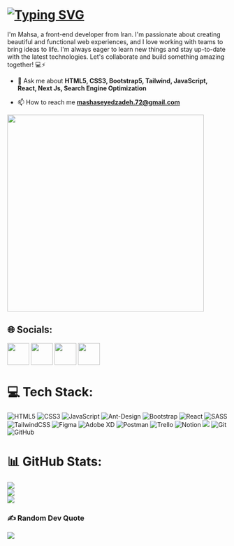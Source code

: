 # <a href="https://git.io/typing-svg"><img src="https://readme-typing-svg.herokuapp.com?font=Fira+Code&weight=500&size=25&pause=1000&color=FF3466&width=435&separator=%3C&lines=Hello%2C+Welcome+To+My+page+;)%3CI'm+Mahsa+Seyedzadeh" alt="Typing SVG" /></a>
I'm Mahsa, a front-end developer from Iran. I'm passionate about creating beautiful and functional web experiences, and I love working with teams to bring ideas to life. I'm always eager to learn new things and stay up-to-date with the latest technologies. Let's collaborate and build something amazing together! 💻⚡️

- 💬 Ask me about **HTML5, CSS3, Bootstrap5, Tailwind, JavaScript, React, Next Js, Search Engine Optimization**

- 📫 How to reach me **mashaseyedzadeh.72@gmail.com**

<img src="https://media.giphy.com/media/L1R1tvI9svkIWwpVYr/giphy.gif" width="450" align="center" >

## 🌐 Socials:
 <a href="https://linkedin.com/in/mahsa-seyedzadeh-448b0b178" terget="_blank"><img height="50" src="https://www.vectorlogo.zone/logos/linkedin/linkedin-tile.svg"></a>
 <a href="https://instagram.com/mhs__syz"><img height="50" src="https://www.vectorlogo.zone/logos/instagram/instagram-icon.svg"></a>
 <a href="https://twitter.com/mahsasydi"><img height="50" src="https://www.vectorlogo.zone/logos/twitter/twitter-tile.svg"></a>
  <a href="https://mahsaseyedzadeh.72@gmail.com"><img height="50" src="https://www.vectorlogo.zone/logos/gmail/gmail-icon.svg"></a>

 
# 💻 Tech Stack:
![HTML5](https://img.shields.io/badge/html5-%23E34F26.svg?style=flat&logo=html5&logoColor=white) ![CSS3](https://img.shields.io/badge/css3-%231572B6.svg?style=flat&logo=css3&logoColor=white) ![JavaScript](https://img.shields.io/badge/javascript-%23323330.svg?style=flat&logo=javascript&logoColor=%23F7DF1E) ![Ant-Design](https://img.shields.io/badge/-AntDesign-%230170FE?style=flat&logo=ant-design&logoColor=white) ![Bootstrap](https://img.shields.io/badge/bootstrap-%23563D7C.svg?style=flat&logo=bootstrap&logoColor=white) ![React](https://img.shields.io/badge/react-%2320232a.svg?style=flat&logo=react&logoColor=%2361DAFB) ![SASS](https://img.shields.io/badge/SASS-hotpink.svg?style=flat&logo=SASS&logoColor=white) ![TailwindCSS](https://img.shields.io/badge/tailwindcss-%2338B2AC.svg?style=flat&logo=tailwind-css&logoColor=white) ![Figma](https://img.shields.io/badge/figma-%23F24E1E.svg?style=flat&logo=figma&logoColor=white) ![Adobe XD](https://img.shields.io/badge/Adobe%20XD-470137?style=flat&logo=Adobe%20XD&logoColor=#FF61F6)  ![Postman](https://img.shields.io/badge/Postman-FF6C37?style=flat&logo=postman&logoColor=white) ![Trello](https://img.shields.io/badge/Trello-%23026AA7.svg?style=flat&logo=Trello&logoColor=white) ![Notion](https://img.shields.io/badge/Notion-%23000000.svg?style=flat&logo=notion&logoColor=white)
<img src="https://img.shields.io/badge/-Visual%20Studio%20Code-23A9F2?style=flat-square&logo=Visual%20Studio%20Code&logoColor=white"/>
![Git](https://img.shields.io/badge/-Git-black?style=flat-square&logo=git)
![GitHub](https://img.shields.io/badge/-GitHub-181717?style=flat-square&logo=github)
# 📊 GitHub Stats:
![](https://github-readme-stats.vercel.app/api?username=mahsaseyedzadeh&theme=midnight-purple&hide_border=false&include_all_commits=false&count_private=false)<br/>
![](https://github-readme-streak-stats.herokuapp.com/?user=mahsaseyedzadeh&theme=midnight-purple&hide_border=false)<br/>
![](https://github-readme-stats.vercel.app/api/top-langs/?username=mahsaseyedzadeh&theme=midnight-purple&hide_border=false&include_all_commits=false&count_private=false&layout=compact)


### ✍️ Random Dev Quote
![](https://quotes-github-readme.vercel.app/api?type=horizontal&theme=dark)



<!-- Proudly created with GPRM ( https://gprm.itsvg.in ) -->
